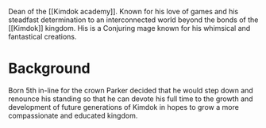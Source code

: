 Dean of the [[Kimdok academy]]. Known for his love of games and his steadfast determination to an interconnected world beyond the bonds of the [[Kimdok]] kingdom. His is a Conjuring mage known for his whimsical and fantastical creations. 

# Background
Born 5th in-line for the crown Parker decided that he would step down and renounce his standing so that he can devote his full time to the growth and development of future generations of Kimdok in hopes to grow a more compassionate and educated kingdom. 
